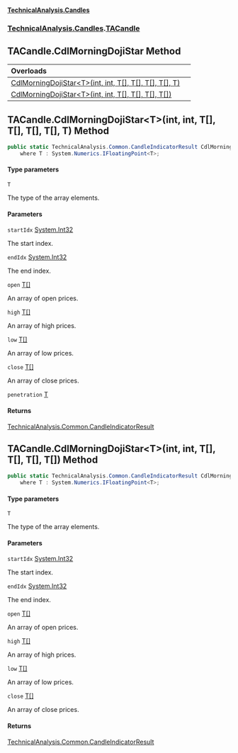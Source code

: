 #### [TechnicalAnalysis\.Candles](Atypical.TechnicalAnalysis.Candles.md 'Atypical\.TechnicalAnalysis\.Candles')
### [TechnicalAnalysis\.Candles](Atypical.TechnicalAnalysis.Candles.md#TechnicalAnalysis.Candles 'TechnicalAnalysis\.Candles').[TACandle](TACandle.md 'TechnicalAnalysis\.Candles\.TACandle')

## TACandle\.CdlMorningDojiStar Method

| Overloads | |
| :--- | :--- |
| [CdlMorningDojiStar&lt;T&gt;\(int, int, T\[\], T\[\], T\[\], T\[\], T\)](TACandle.CdlMorningDojiStar.md#TechnicalAnalysis.Candles.TACandle.CdlMorningDojiStar_T_(int,int,T[],T[],T[],T[],T) 'TechnicalAnalysis\.Candles\.TACandle\.CdlMorningDojiStar\<T\>\(int, int, T\[\], T\[\], T\[\], T\[\], T\)') | |
| [CdlMorningDojiStar&lt;T&gt;\(int, int, T\[\], T\[\], T\[\], T\[\]\)](TACandle.CdlMorningDojiStar.md#TechnicalAnalysis.Candles.TACandle.CdlMorningDojiStar_T_(int,int,T[],T[],T[],T[]) 'TechnicalAnalysis\.Candles\.TACandle\.CdlMorningDojiStar\<T\>\(int, int, T\[\], T\[\], T\[\], T\[\]\)') | |

<a name='TechnicalAnalysis.Candles.TACandle.CdlMorningDojiStar_T_(int,int,T[],T[],T[],T[],T)'></a>

## TACandle\.CdlMorningDojiStar\<T\>\(int, int, T\[\], T\[\], T\[\], T\[\], T\) Method

```csharp
public static TechnicalAnalysis.Common.CandleIndicatorResult CdlMorningDojiStar<T>(int startIdx, int endIdx, T[] open, T[] high, T[] low, T[] close, T penetration)
    where T : System.Numerics.IFloatingPoint<T>;
```
#### Type parameters

<a name='TechnicalAnalysis.Candles.TACandle.CdlMorningDojiStar_T_(int,int,T[],T[],T[],T[],T).T'></a>

`T`

The type of the array elements\.
#### Parameters

<a name='TechnicalAnalysis.Candles.TACandle.CdlMorningDojiStar_T_(int,int,T[],T[],T[],T[],T).startIdx'></a>

`startIdx` [System\.Int32](https://docs.microsoft.com/en-us/dotnet/api/System.Int32 'System\.Int32')

The start index\.

<a name='TechnicalAnalysis.Candles.TACandle.CdlMorningDojiStar_T_(int,int,T[],T[],T[],T[],T).endIdx'></a>

`endIdx` [System\.Int32](https://docs.microsoft.com/en-us/dotnet/api/System.Int32 'System\.Int32')

The end index\.

<a name='TechnicalAnalysis.Candles.TACandle.CdlMorningDojiStar_T_(int,int,T[],T[],T[],T[],T).open'></a>

`open` [T](TACandle.md#TechnicalAnalysis.Candles.TACandle.CdlMorningDojiStar_T_(int,int,T[],T[],T[],T[],T).T 'TechnicalAnalysis\.Candles\.TACandle\.CdlMorningDojiStar\<T\>\(int, int, T\[\], T\[\], T\[\], T\[\], T\)\.T')[\[\]](https://docs.microsoft.com/en-us/dotnet/api/System.Array 'System\.Array')

An array of open prices\.

<a name='TechnicalAnalysis.Candles.TACandle.CdlMorningDojiStar_T_(int,int,T[],T[],T[],T[],T).high'></a>

`high` [T](TACandle.md#TechnicalAnalysis.Candles.TACandle.CdlMorningDojiStar_T_(int,int,T[],T[],T[],T[],T).T 'TechnicalAnalysis\.Candles\.TACandle\.CdlMorningDojiStar\<T\>\(int, int, T\[\], T\[\], T\[\], T\[\], T\)\.T')[\[\]](https://docs.microsoft.com/en-us/dotnet/api/System.Array 'System\.Array')

An array of high prices\.

<a name='TechnicalAnalysis.Candles.TACandle.CdlMorningDojiStar_T_(int,int,T[],T[],T[],T[],T).low'></a>

`low` [T](TACandle.md#TechnicalAnalysis.Candles.TACandle.CdlMorningDojiStar_T_(int,int,T[],T[],T[],T[],T).T 'TechnicalAnalysis\.Candles\.TACandle\.CdlMorningDojiStar\<T\>\(int, int, T\[\], T\[\], T\[\], T\[\], T\)\.T')[\[\]](https://docs.microsoft.com/en-us/dotnet/api/System.Array 'System\.Array')

An array of low prices\.

<a name='TechnicalAnalysis.Candles.TACandle.CdlMorningDojiStar_T_(int,int,T[],T[],T[],T[],T).close'></a>

`close` [T](TACandle.md#TechnicalAnalysis.Candles.TACandle.CdlMorningDojiStar_T_(int,int,T[],T[],T[],T[],T).T 'TechnicalAnalysis\.Candles\.TACandle\.CdlMorningDojiStar\<T\>\(int, int, T\[\], T\[\], T\[\], T\[\], T\)\.T')[\[\]](https://docs.microsoft.com/en-us/dotnet/api/System.Array 'System\.Array')

An array of close prices\.

<a name='TechnicalAnalysis.Candles.TACandle.CdlMorningDojiStar_T_(int,int,T[],T[],T[],T[],T).penetration'></a>

`penetration` [T](TACandle.md#TechnicalAnalysis.Candles.TACandle.CdlMorningDojiStar_T_(int,int,T[],T[],T[],T[],T).T 'TechnicalAnalysis\.Candles\.TACandle\.CdlMorningDojiStar\<T\>\(int, int, T\[\], T\[\], T\[\], T\[\], T\)\.T')

#### Returns
[TechnicalAnalysis\.Common\.CandleIndicatorResult](https://docs.microsoft.com/en-us/dotnet/api/TechnicalAnalysis.Common.CandleIndicatorResult 'TechnicalAnalysis\.Common\.CandleIndicatorResult')

<a name='TechnicalAnalysis.Candles.TACandle.CdlMorningDojiStar_T_(int,int,T[],T[],T[],T[])'></a>

## TACandle\.CdlMorningDojiStar\<T\>\(int, int, T\[\], T\[\], T\[\], T\[\]\) Method

```csharp
public static TechnicalAnalysis.Common.CandleIndicatorResult CdlMorningDojiStar<T>(int startIdx, int endIdx, T[] open, T[] high, T[] low, T[] close)
    where T : System.Numerics.IFloatingPoint<T>;
```
#### Type parameters

<a name='TechnicalAnalysis.Candles.TACandle.CdlMorningDojiStar_T_(int,int,T[],T[],T[],T[]).T'></a>

`T`

The type of the array elements\.
#### Parameters

<a name='TechnicalAnalysis.Candles.TACandle.CdlMorningDojiStar_T_(int,int,T[],T[],T[],T[]).startIdx'></a>

`startIdx` [System\.Int32](https://docs.microsoft.com/en-us/dotnet/api/System.Int32 'System\.Int32')

The start index\.

<a name='TechnicalAnalysis.Candles.TACandle.CdlMorningDojiStar_T_(int,int,T[],T[],T[],T[]).endIdx'></a>

`endIdx` [System\.Int32](https://docs.microsoft.com/en-us/dotnet/api/System.Int32 'System\.Int32')

The end index\.

<a name='TechnicalAnalysis.Candles.TACandle.CdlMorningDojiStar_T_(int,int,T[],T[],T[],T[]).open'></a>

`open` [T](TACandle.md#TechnicalAnalysis.Candles.TACandle.CdlMorningDojiStar_T_(int,int,T[],T[],T[],T[]).T 'TechnicalAnalysis\.Candles\.TACandle\.CdlMorningDojiStar\<T\>\(int, int, T\[\], T\[\], T\[\], T\[\]\)\.T')[\[\]](https://docs.microsoft.com/en-us/dotnet/api/System.Array 'System\.Array')

An array of open prices\.

<a name='TechnicalAnalysis.Candles.TACandle.CdlMorningDojiStar_T_(int,int,T[],T[],T[],T[]).high'></a>

`high` [T](TACandle.md#TechnicalAnalysis.Candles.TACandle.CdlMorningDojiStar_T_(int,int,T[],T[],T[],T[]).T 'TechnicalAnalysis\.Candles\.TACandle\.CdlMorningDojiStar\<T\>\(int, int, T\[\], T\[\], T\[\], T\[\]\)\.T')[\[\]](https://docs.microsoft.com/en-us/dotnet/api/System.Array 'System\.Array')

An array of high prices\.

<a name='TechnicalAnalysis.Candles.TACandle.CdlMorningDojiStar_T_(int,int,T[],T[],T[],T[]).low'></a>

`low` [T](TACandle.md#TechnicalAnalysis.Candles.TACandle.CdlMorningDojiStar_T_(int,int,T[],T[],T[],T[]).T 'TechnicalAnalysis\.Candles\.TACandle\.CdlMorningDojiStar\<T\>\(int, int, T\[\], T\[\], T\[\], T\[\]\)\.T')[\[\]](https://docs.microsoft.com/en-us/dotnet/api/System.Array 'System\.Array')

An array of low prices\.

<a name='TechnicalAnalysis.Candles.TACandle.CdlMorningDojiStar_T_(int,int,T[],T[],T[],T[]).close'></a>

`close` [T](TACandle.md#TechnicalAnalysis.Candles.TACandle.CdlMorningDojiStar_T_(int,int,T[],T[],T[],T[]).T 'TechnicalAnalysis\.Candles\.TACandle\.CdlMorningDojiStar\<T\>\(int, int, T\[\], T\[\], T\[\], T\[\]\)\.T')[\[\]](https://docs.microsoft.com/en-us/dotnet/api/System.Array 'System\.Array')

An array of close prices\.

#### Returns
[TechnicalAnalysis\.Common\.CandleIndicatorResult](https://docs.microsoft.com/en-us/dotnet/api/TechnicalAnalysis.Common.CandleIndicatorResult 'TechnicalAnalysis\.Common\.CandleIndicatorResult')